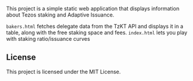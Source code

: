This project is a simple static web application that displays information about Tezos staking and Adaptive Issuance. 

`bakers.html` fetches delegate data from the TzKT API and displays it in a table, along with the free staking space and fees.
`index.html` lets you play with staking ratio/issuance curves


## License

This project is licensed under the MIT License.
